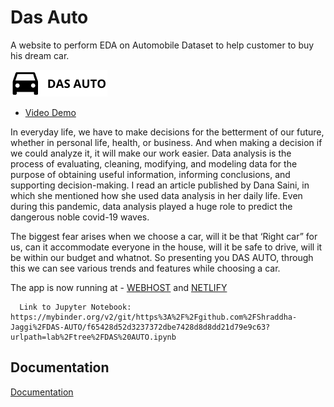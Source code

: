 
# Das Auto

A website to perform EDA on Automobile Dataset to help customer to buy his dream car.


![Logo](asset/images/logo.png)

- [Video Demo](https://drive.google.com/file/d/1rB3InKqm5i_zouNGGy0K23inGFOSUimJ/view?usp=sharing)

In everyday life, we have to make decisions for the betterment of our future, whether in personal life, health, or business. And when making a decision if we could analyze it, it will make our work easier. Data analysis is the process of evaluating, cleaning, modifying, and modeling data for the purpose of obtaining useful information, informing conclusions, and supporting decision-making.  I read an article published by Dana Saini, in which she mentioned how she used data analysis in her daily life. Even during this pandemic, data analysis played a huge role to predict the dangerous noble covid-19 waves.

The biggest fear arises when we choose a car, will it be that ‘Right car” for us, can it accommodate everyone in the house, will it be safe to drive, will it be within our budget and whatnot. So presenting you DAS AUTO, through this we can see various trends and features while choosing a car.





 
  The app is now running at 
    - [WEBHOST](https://engage-dasauto.000webhostapp.com/)
      and  [NETLIFY](https://dancing-sherbet-b81cb9.netlify.app/)

      Link to Jupyter Notebook: https://mybinder.org/v2/git/https%3A%2F%2Fgithub.com%2FShraddha-Jaggi%2FDAS-AUTO/f65428d52d3237372dbe7428d8d8dd21d79e9c63?urlpath=lab%2Ftree%2FDAS%20AUTO.ipynb
## Documentation

[Documentation](https://www.canva.com/design/DAFBu7LFEO8/kpdDbfjHy2jeh3i7tKR3FA/view?utm_content=DAFBu7LFEO8&utm_campaign=designshare&utm_medium=link2&utm_source=sharebutton)

